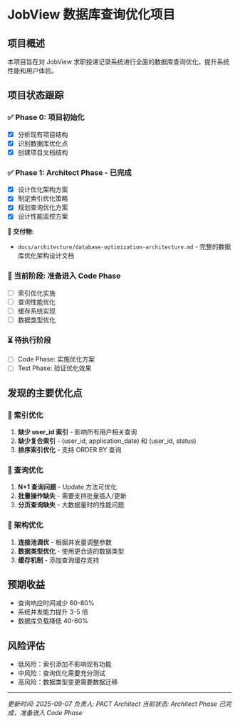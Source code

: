 # JobView 数据库查询优化项目

## 项目概述
本项目旨在对 JobView 求职投递记录系统进行全面的数据库查询优化，提升系统性能和用户体验。

## 项目状态跟踪

### ✅ Phase 0: 项目初始化 
- [x] 分析现有项目结构
- [x] 识别数据库优化点
- [x] 创建项目文档结构

### ✅ Phase 1: Architect Phase - 已完成
- [x] 设计优化架构方案
- [x] 制定索引优化策略  
- [x] 规划查询优化方案
- [x] 设计性能监控方案

**📄 交付物:**
- `docs/architecture/database-optimization-architecture.md` - 完整的数据库优化架构设计文档

### 🔄 当前阶段: 准备进入 Code Phase
- [ ] 索引优化实施
- [ ] 查询性能优化
- [ ] 缓存系统实现
- [ ] 数据类型优化

### ⏳ 待执行阶段
- [ ] Code Phase: 实施优化方案
- [ ] Test Phase: 验证优化效果

## 发现的主要优化点

### 🎯 索引优化
1. **缺少 user_id 索引** - 影响所有用户相关查询
2. **缺少复合索引** - (user_id, application_date) 和 (user_id, status)
3. **排序索引优化** - 支持 ORDER BY 查询

### 🎯 查询优化  
1. **N+1 查询问题** - Update 方法可优化
2. **批量操作缺失** - 需要支持批量插入/更新
3. **分页查询缺失** - 大数据量时的性能问题

### 🎯 架构优化
1. **连接池调优** - 根据并发量调整参数
2. **数据类型优化** - 使用更合适的数据类型
3. **缓存机制** - 添加查询缓存支持

## 预期收益
- 查询响应时间减少 60-80%
- 系统并发能力提升 3-5 倍
- 数据库负载降低 40-60%

## 风险评估
- 低风险：索引添加不影响现有功能
- 中风险：查询优化需要充分测试
- 高风险：数据类型变更需要数据迁移

---
*更新时间: 2025-09-07*
*负责人: PACT Architect*
*当前状态: Architect Phase 已完成，准备进入 Code Phase*